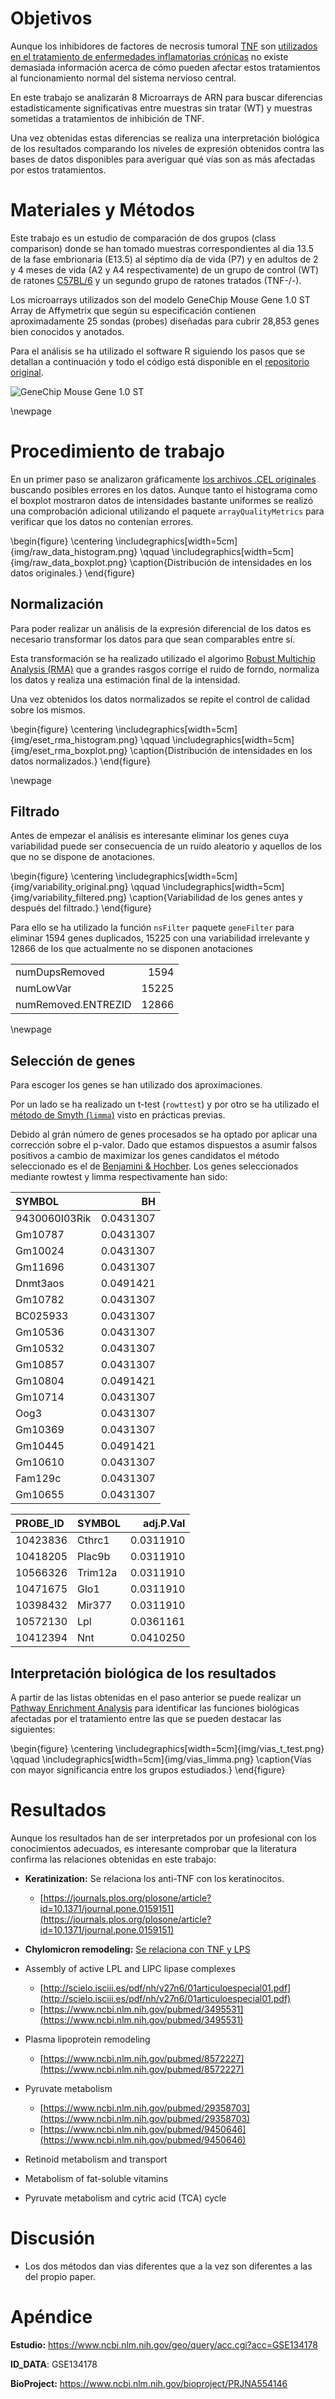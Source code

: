 # Objetivos

Aunque los inhibidores de factores de necrosis tumoral [TNF](https://es.wikipedia.org/wiki/Factor_de_necrosis_tumoral) son [utilizados en el tratamiento de enfermedades inflamatorias crónicas](https://www.ncbi.nlm.nih.gov/pubmed/15370396) no existe demasiada información acerca de cómo pueden afectar estos tratamientos al funcionamiento normal del sistema nervioso central.

En este trabajo se analizarán 8 Microarrays de ARN para buscar diferencias estadísticamente significativas entre muestras sin tratar (WT) y muestras sometidas a tratamientos de inhibición de TNF.

Una vez obtenidas estas diferencias se realiza una interpretación biológica de los resultados comparando los niveles de expresión obtenidos contra las bases de datos disponibles para averiguar qué vías son as más afectadas por estos tratamientos.

# Materiales y Métodos

Este trabajo es un estudio de comparación de dos grupos (class comparison) donde se han tomado muestras correspondientes al dia 13.5 de la fase embrionaria (E13.5) al séptimo día de vida (P7) y en adultos de 2 y 4 meses de vida (A2 y A4 respectivamente) de un grupo de control (WT) de ratones [C57BL/6](https://en.wikipedia.org/wiki/C57BL/6) y un segundo grupo de ratones tratados (TNF-/-).

Los microarrays utilizados son del modelo GeneChip Mouse Gene 1.0 ST Array de Affymetrix que según su especificación contienen aproximadamente 25 sondas (probes) diseñadas para cubrir 28,853 genes bien conocidos y anotados.

Para el análisis se ha utilizado el software R siguiendo los pasos que se detallan a continuación y todo el código está disponible en el [repositorio original](https://github.com/IagoLast/ADO_PEC_1).

![GeneChip Mouse Gene 1.0 ST](https://assets.thermofisher.com/TFS-Assets/LSG/product-images/GeneChip_generic_microarray_300dpi_noshad_wht.jpg-250.jpg)


\newpage

# Procedimiento de trabajo

En un primer paso se analizaron gráficamente [los archivos .CEL originales](https://www.ncbi.nlm.nih.gov/geo/download/?acc=GSE134178&format=file) buscando posibles errores en los datos. Aunque tanto el histograma como el boxplot mostraron datos de intensidades bastante uniformes se realizó una comprobación adicional utilizando el paquete `arrayQualityMetrics` para verificar que los datos no contenían errores.

\begin{figure}
    \centering
    \includegraphics[width=5cm]{img/raw_data_histogram.png}
    \qquad
    \includegraphics[width=5cm]{img/raw_data_boxplot.png}
    \caption{Distribución de intensidades en los datos originales.}
\end{figure}

## Normalización

Para poder realizar un análisis de la expresión diferencial de los datos es necesario transformar los datos para que sean comparables entre sí. 

Esta transformación se ha realizado utilizado el algorimo [Robust Multichip Analysis (RMA)](https://www.ncbi.nlm.nih.gov/pubmed/?term=12925520) que a grandes rasgos corrige el ruido de forndo, normaliza los datos y realiza una estimación final de la intensidad.

Una vez obtenidos los datos normalizados se repite el control de calidad sobre los mismos.

\begin{figure}
    \centering
    \includegraphics[width=5cm]{img/eset_rma_histogram.png}
    \qquad
    \includegraphics[width=5cm]{img/eset_rma_boxplot.png}
    \caption{Distribución de intensidades en los datos normalizados.}
\end{figure}

\newpage

## Filtrado

Antes de empezar el análisis es interesante eliminar los genes cuya variabilidad puede ser consecuencia de un ruído aleatorio y aquellos de los que no se
dispone de anotaciones.

\begin{figure}
    \centering
    \includegraphics[width=5cm]{img/variability_original.png}
    \qquad
    \includegraphics[width=5cm]{img/variability_filtered.png}
    \caption{Variabilidad de los genes antes y después del filtrado.}
\end{figure}

Para ello se ha utilizado la función `nsFilter` paquete `geneFilter` para eliminar 1594 genes duplicados, 15225 con una variabilidad irrelevante y 12866 de los que actualmente no se disponen anotaciones

|                    |          |
|:-------------------|---------:|
|numDupsRemoved      | 1594     |
|numLowVar           | 15225    |
|numRemoved.ENTREZID | 12866    |

\newpage

## Selección de genes

Para escoger los genes se han utilizado dos aproximaciones. 

Por un lado se ha realizado un t-test (`rowttest`) y por otro se ha utilizado el [método de Smyth (`limma`)](https://www.ncbi.nlm.nih.gov/pubmed/16646809) visto en prácticas previas.

Debido al grán número de genes procesados se ha optado por aplicar una corrección sobre el p-valor. Dado que estamos dispuestos a asumir falsos positivos a cambio de maximizar los genes candidatos el método seleccionado es el de [Benjamini & Hochber](https://doi.org/10.1007/978-1-4419-9863-7_1215). Los genes seleccionados mediante rowtest y limma respectivamente han sido:

|SYMBOL        |        BH|
|:-------------|---------:|
|9430060I03Rik | 0.0431307|
|Gm10787       | 0.0431307|
|Gm10024       | 0.0431307|
|Gm11696       | 0.0431307|
|Dnmt3aos      | 0.0491421|
|Gm10782       | 0.0431307|
|BC025933      | 0.0431307|
|Gm10536       | 0.0431307|
|Gm10532       | 0.0431307|
|Gm10857       | 0.0431307|
|Gm10804       | 0.0491421|
|Gm10714       | 0.0431307|
|Oog3          | 0.0431307|
|Gm10369       | 0.0431307|
|Gm10445       | 0.0491421|
|Gm10610       | 0.0431307|
|Fam129c       | 0.0431307|
|Gm10655       | 0.0431307|

| **PROBE_ID** | SYMBOL  | adj.P.Val |
| :----------- | :------ | --------: |
| 10423836     | Cthrc1  | 0.0311910 |
| 10418205     | Plac9b  | 0.0311910 |
| 10566326     | Trim12a | 0.0311910 |
| 10471675     | Glo1    | 0.0311910 |
| 10398432     | Mir377  | 0.0311910 |
| 10572130     | Lpl     | 0.0361161 |
| 10412394     | Nnt     | 0.0410250 |



## Interpretación biológica de los resultados

A partir de las listas obtenidas en el paso anterior se puede realizar un [Pathway Enrichment Analysis](https://www.ncbi.nlm.nih.gov/pubmed/30664679) para identificar las funciones biológicas afectadas por el tratamiento entre las que se pueden destacar las siguientes:


\begin{figure}
    \centering
    \includegraphics[width=5cm]{img/vias_t_test.png}
    \qquad
    \includegraphics[width=5cm]{img/vias_limma.png}
    \caption{Vías con mayor significancia entre los grupos estudiados.}
\end{figure}

# Resultados

Aunque los resultados han de ser interpretados por un profesional con los conocimientos adecuados, es interesante comprobar que la literatura confirma las relaciones obtenidas en este trabajo:

- **Keratinization:** Se relaciona los anti-TNF con los keratinocitos.
  - [https://journals.plos.org/plosone/article?id=10.1371/journal.pone.0159151](https://journals.plos.org/plosone/article?id=10.1371/journal.pone.0159151)
- **Chylomicron remodeling:** [Se relaciona con TNF y LPS](https://www.sciencedirect.com/topics/medicine-and-dentistry/chylomicron)

- Assembly of active LPL and LIPC lipase complexes
  - [http://scielo.isciii.es/pdf/nh/v27n6/01articuloespecial01.pdf](http://scielo.isciii.es/pdf/nh/v27n6/01articuloespecial01.pdf)
  - [https://www.ncbi.nlm.nih.gov/pubmed/3495531](https://www.ncbi.nlm.nih.gov/pubmed/3495531)

- Plasma lipoprotein remodeling
  - [https://www.ncbi.nlm.nih.gov/pubmed/8572227](https://www.ncbi.nlm.nih.gov/pubmed/8572227)

- Pyruvate metabolism
  - [https://www.ncbi.nlm.nih.gov/pubmed/29358703](https://www.ncbi.nlm.nih.gov/pubmed/29358703) 
  - [https://www.ncbi.nlm.nih.gov/pubmed/9450646](https://www.ncbi.nlm.nih.gov/pubmed/9450646)

- Retinoid metabolism and transport
- Metabolism of fat-soluble vitamins
- Pyruvate metabolism and cytric acid (TCA) cycle

# Discusión

- Los dos métodos dan vias diferentes que a la vez son diferentes a las del propio paper.

# Apéndice

**Estudio:**  https://www.ncbi.nlm.nih.gov/geo/query/acc.cgi?acc=GSE134178

**ID_DATA**: GSE134178

**BioProject:** https://www.ncbi.nlm.nih.gov/bioproject/PRJNA554146